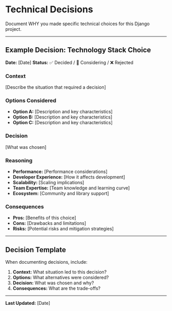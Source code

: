 # Technical Decisions

Document WHY you made specific technical choices for this Django project.

---

## Example Decision: Technology Stack Choice

**Date:** [Date]
**Status:** ✅ Decided / 🤔 Considering / ❌ Rejected

### Context
[Describe the situation that required a decision]

### Options Considered
- **Option A:** [Description and key characteristics]
- **Option B:** [Description and key characteristics] 
- **Option C:** [Description and key characteristics]

### Decision
[What was chosen]

### Reasoning
- **Performance:** [Performance considerations]
- **Developer Experience:** [How it affects development]
- **Scalability:** [Scaling implications]
- **Team Expertise:** [Team knowledge and learning curve]
- **Ecosystem:** [Community and library support]

### Consequences
- **Pros:** [Benefits of this choice]
- **Cons:** [Drawbacks and limitations]
- **Risks:** [Potential risks and mitigation strategies]

---

## Decision Template

When documenting decisions, include:

1. **Context:** What situation led to this decision?
2. **Options:** What alternatives were considered?
3. **Decision:** What was chosen and why?
4. **Consequences:** What are the trade-offs?

---

**Last Updated:** [Date]
